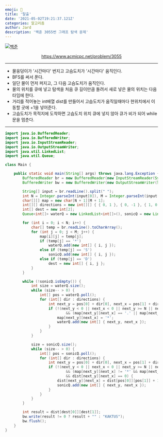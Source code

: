 ```yaml
---
emoji: 🧢
title: '탈출'
date: '2021-05-02T19:21:37.121Z'
categories: 알고리즘
author: Jard
description: '백준 3055번 그래프 탐색 문제'
---
```


[![백준](https://d2gd6pc034wcta.cloudfront.net/images/logo@2x.png)](https://www.acmicpc.net/problem/3055)

<div style="text-align:center"><a href="https://www.acmicpc.net/problem/3055">https://www.acmicpc.net/problem/3055</a></div>

---

- 물웅덩이가 '시간마다' 번지고 고슴도치가 '시간마다' 움직인다.
- BFS를 써서 푼다.
- 일단 물이 먼저 퍼지고, 그 다음 고슴도치가 움직인다.
- 물의 위치를 큐에 넣고 탐색을 처음 큐 길이만큼 돌려서 새로 넣은 물의 위치는 다음 타임에 한다.
- 거리를 적어놓는 int배열 dist를 만들어서 고슴도치가 움직일때마다 현위치에서 이동할 곳에 +1을 넣어준다.
- 고슴도치가 목적지에 도착하면 고슴도치 위치 큐에 넣지 않아 큐가 비가 되어 while문을 멈춘다.

---

```java
import java.io.BufferedReader;
import java.io.BufferedWriter;
import java.io.InputStreamReader;
import java.io.OutputStreamWriter;
import java.util.LinkedList;
import java.util.Queue;

class Main {

    public static void main(String[] args) throws java.lang.Exception {
        BufferedReader br = new BufferedReader(new InputStreamReader(System.in));
        BufferedWriter bw = new BufferedWriter(new OutputStreamWriter(System.out));

        String[] input = br.readLine().split(" ");
        int N = Integer.parseInt(input[0]), M = Integer.parseInt(input[1]);
        char[][] map = new char[N + 1][M + 1];
        int[][] directions = new int[][] { { 0, 1 }, { 0, -1 }, { 1, 0 }, { -1, 0 } }, dist = new int[N + 1][M + 1];
        int[] dest = new int[2];
        Queue<int[]> waterQ = new LinkedList<int[]>(), sonicQ = new LinkedList<int[]>();

        for (int i = 0; i < N; i++) {
            char[] temp = br.readLine().toCharArray();
            for (int j = 0; j < M; j++) {
                map[i][j] = temp[j];
                if (temp[j] == '*')
                    waterQ.add(new int[] { i, j });
                else if (temp[j] == 'S')
                    sonicQ.add(new int[] { i, j });
                else if (temp[j] == 'D')
                    dest = new int[] { i, j };
            }
        }

        while (!sonicQ.isEmpty()) {
            int size = waterQ.size();
            while (size-- > 0) {
                int[] pos = waterQ.poll();
                for (int[] dir : directions) {
                    int next_y = pos[0] + dir[0], next_x = pos[1] + dir[1];
                    if (!(next_y < 0 || next_x < 0 || next_y >= N || next_x >= M)
                            && (map[next_y][next_x] == '.' || map[next_y][next_x] == 'S')) {
                        map[next_y][next_x] = '*';
                        waterQ.add(new int[] { next_y, next_x });
                    }
                }
            }

            size = sonicQ.size();
            while (size-- > 0) {
                int[] pos = sonicQ.poll();
                for (int[] dir : directions) {
                    int next_y = pos[0] + dir[0], next_x = pos[1] + dir[1];
                    if (!(next_y < 0 || next_x < 0 || next_y >= N || next_x >= M)
                            && (map[next_y][next_x] != '*' && map[next_y][next_x] != 'X')
                            && dist[next_y][next_x] == 0) {
                        dist[next_y][next_x] = dist[pos[0]][pos[1]] + 1;
                        sonicQ.add(new int[] { next_y, next_x });
                    }
                }
            }
        }

        int result = dist[dest[0]][dest[1]];
        bw.write(result != 0 ? result + "" : "KAKTUS");
        bw.flush();
    }
}
```
